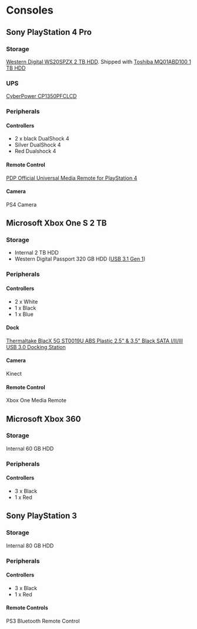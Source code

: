 # Consoles

## Sony PlayStation 4 Pro

### Storage

[Western Digital WS20SPZX 2 TB HDD](https://www.wd.com/content/dam/wdc/website/downloadable_assets/eng/spec_data_sheet/2879-771437.pdf). Shipped with [Toshiba MQ01ABD100 1 TB HDD](https://toshiba.semicon-storage.com/content/dam/toshiba-ss/asia-pacific/docs/product/storage/product-manual/cHDD-MQ01ABDxxx-Product-Overview.pdf)

### UPS

[CyberPower CP1350PFCLCD](https://github.com/jdrch/Hardware/blob/master/UPS.md#battery-backed-up-devices-1)

### Peripherals

#### Controllers

* 2 x black DualShock 4
* Silver DualShock 4
* Red Dualshock 4

#### Remote Control 

[PDP Official Universal Media Remote for PlayStation 4](https://www.pdp.com/en/shop/universal-media-remote-for-ps4)

#### Camera

PS4 Camera

## Microsoft Xbox One S 2 TB

### Storage

* Internal 2 TB HDD
* Western Digital Passport 320 GB HDD ([USB 3.1 Gen 1](https://github.com/jdrch/Hardware/blob/master/Consoles.md#dock))

### Peripherals

#### Controllers

* 2 x White 
* 1 x Black
* 1 x Blue

#### Dock

[Thermaltake BlacX 5G ST0019U ABS Plastic 2.5" & 3.5" Black SATA I/II/III USB 3.0 Docking Station](https://www.newegg.com/thermaltake-st0019u-office-products/p/N82E16817153133R)

#### Camera

Kinect

#### Remote Control

Xbox One Media Remote

## Microsoft Xbox 360 

### Storage

Internal 60 GB HDD

### Peripherals

#### Controllers

* 3 x Black
* 1 x Red

## Sony PlayStation 3

### Storage

Internal 80 GB HDD

### Peripherals

#### Controllers

* 3 x Black
* 1 x Red

#### Remote Controls

PS3 Bluetooth Remote Control
